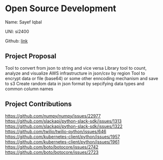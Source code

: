 # Open Source Development

Name: Sayef Iqbal

UNI: si2400

Github: [link](https://github.com/sayefiqb)


## Project Proposal
Tool to convert from json to string and vice versa
Library tool to count, analyze and visualize AWS infrastructure in json/csv by region
Tool to encrypt data or file (base64) or some other enncoding mechanism and save to s3
Create random data in json format by sepcifying data types and common column names


## Project Contributions
https://github.com/numpy/numpy/issues/22977
https://github.com/slackapi/python-slack-sdk/issues/1313
https://github.com/slackapi/python-slack-sdk/issues/1322
https://github.com/twilio/twilio-python/issues/646
https://github.com/kubernetes-client/python/issues/1957
https://github.com/kubernetes-client/python/issues/1961
https://github.com/boto/botocore/issues/2742
https://github.com/boto/botocore/issues/2723

